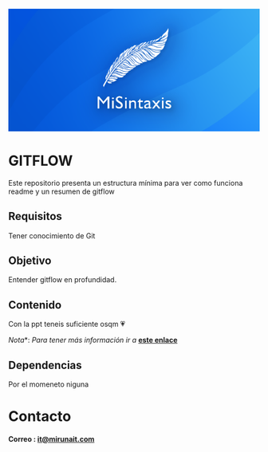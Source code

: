 ![alt text](docs/cabecera3.png)

# GITFLOW
Este repositorio presenta un estructura mínima para ver como funciona readme y un resumen de gitflow

## Requisitos

Tener conocimiento de Git

## Objetivo

Entender gitflow en profundidad. 

## Contenido

Con la ppt teneis suficiente osqm :heartpulse:

*Nota**: *Para tener más información ir a* **[este enlace](https://github.com/nahidulhasan/git-flow-example/blob/master/README.md)**

## Dependencias
Por el momeneto niguna

# Contacto

#### Correo : it@mirunait.com

